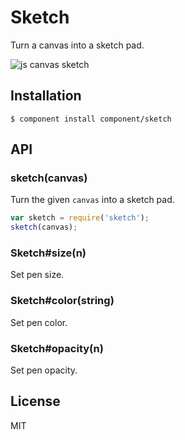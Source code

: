 
# Sketch

  Turn a canvas into a sketch pad.

  ![js canvas sketch](http://f.cl.ly/items/3a1a0h2X472Y0S3f2A2u/Screen%20Shot%202012-08-31%20at%209.08.47%20AM.png)

## Installation

```
$ component install component/sketch
```
## API

### sketch(canvas)

  Turn the given `canvas` into a sketch pad.

```js
var sketch = require('sketch');
sketch(canvas);
```

### Sketch#size(n)

  Set pen size.

### Sketch#color(string)

  Set pen color.

### Sketch#opacity(n)

  Set pen opacity.

## License

  MIT
